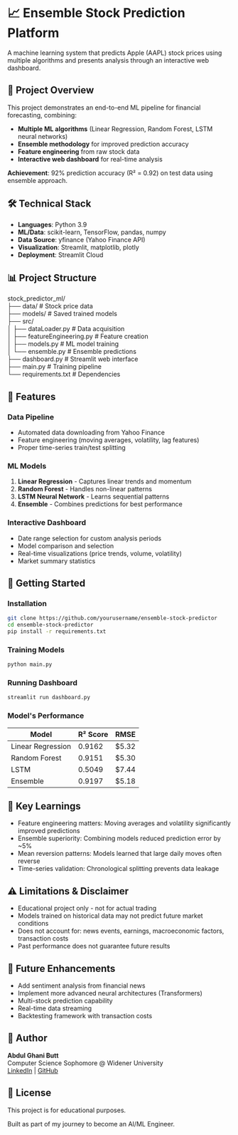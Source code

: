 # 📈 Ensemble Stock Prediction Platform

A machine learning system that predicts Apple (AAPL) stock prices using multiple algorithms and presents analysis through an interactive web dashboard.

## 🎯 Project Overview

This project demonstrates an end-to-end ML pipeline for financial forecasting, combining:
- **Multiple ML algorithms** (Linear Regression, Random Forest, LSTM neural networks)
- **Ensemble methodology** for improved prediction accuracy
- **Feature engineering** from raw stock data
- **Interactive web dashboard** for real-time analysis

**Achievement**: 92% prediction accuracy (R² = 0.92) on test data using ensemble approach.

## 🛠️ Technical Stack

- **Languages**: Python 3.9
- **ML/Data**: scikit-learn, TensorFlow, pandas, numpy
- **Data Source**: yfinance (Yahoo Finance API)
- **Visualization**: Streamlit, matplotlib, plotly
- **Deployment**: Streamlit Cloud

## 📊 Project Structure
stock_predictor_ml/  
├── data/                   # Stock price data  
├── models/                 # Saved trained models  
├── src/  
│   ├── dataLoader.py        # Data acquisition  
│   ├── featureEngineering.py # Feature creation  
│   ├── models.py            # ML model training  
│   └── ensemble.py          # Ensemble predictions  
├── dashboard.py             # Streamlit web interface  
├── main.py                  # Training pipeline  
└── requirements.txt         # Dependencies  

## 🔧 Features

### Data Pipeline
- Automated data downloading from Yahoo Finance
- Feature engineering (moving averages, volatility, lag features)
- Proper time-series train/test splitting

### ML Models
1. **Linear Regression** - Captures linear trends and momentum  
2. **Random Forest** - Handles non-linear patterns  
3. **LSTM Neural Network** - Learns sequential patterns  
4. **Ensemble** - Combines predictions for best performance  

### Interactive Dashboard
- Date range selection for custom analysis periods
- Model comparison and selection
- Real-time visualizations (price trends, volume, volatility)
- Market summary statistics

## 🚀 Getting Started

### Installation
```bash
git clone https://github.com/yourusername/ensemble-stock-predictor
cd ensemble-stock-predictor
pip install -r requirements.txt
```

### Training Models
```bash
python main.py
```
### Running Dashboard
```bash
streamlit run dashboard.py
```

### Model's Performance
| Model             | R² Score | RMSE  |
| ----------------- | -------- | ----- |
| Linear Regression | 0.9162   | $5.32 |
| Random Forest     | 0.9151   | $5.30 |
| LSTM              | 0.5049   | $7.44 |
| Ensemble          | 0.9197   | $5.18 |

## 🧠 Key Learnings
- Feature engineering matters: Moving averages and volatility significantly improved predictions  
- Ensemble superiority: Combining models reduced prediction error by ~5%  
- Mean reversion patterns: Models learned that large daily moves often reverse  
- Time-series validation: Chronological splitting prevents data leakage  

## ⚠️ Limitations & Disclaimer
- Educational project only - not for actual trading  
- Models trained on historical data may not predict future market conditions  
- Does not account for: news events, earnings, macroeconomic factors, transaction costs  
- Past performance does not guarantee future results  

## 🔮 Future Enhancements
- Add sentiment analysis from financial news  
- Implement more advanced neural architectures (Transformers)  
- Multi-stock prediction capability  
- Real-time data streaming  
- Backtesting framework with transaction costs  

## 👤 Author
**Abdul Ghani Butt**  
Computer Science Sophomore @ Widener University  
[LinkedIn](https://www.linkedin.com/in/abdul-ghani-butt-290056338/) | [GitHub](https://github.com/AGButt04)  

## 📝 License
This project is for educational purposes.  

Built as part of my journey to become an AI/ML Engineer.  

